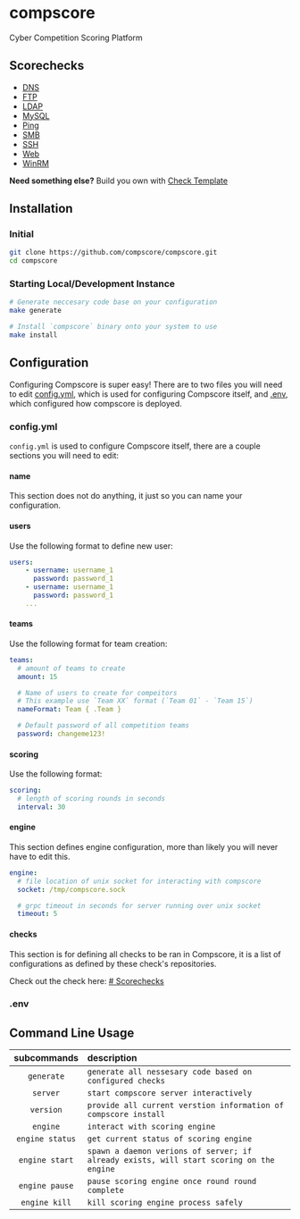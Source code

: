 # compscore

Cyber Competition Scoring Platform

## Scorechecks

- [DNS](https://github.com/compscore/dns)
- [FTP](https://github.com/compscore/ftp)
- [LDAP](https://github.com/compscore/ldap)
- [MySQL](https://github.com/compscore/mysql)
- [Ping](https://github.com/compscore/ping)
- [SMB](https://github.com/compscore/smb)
- [SSH](https://github.com/compscore/ssh)
- [Web](https://github.com/compscore/web)
- [WinRM](https://github.com/compscore/winrm)

**Need something else?**
Build you own with [Check Template](https://github.com/compscore/check-template)

## Installation

### Initial

```sh
git clone https://github.com/compscore/compscore.git
cd compscore
```

### Starting Local/Development Instance

```sh
# Generate neccesary code base on your configuration
make generate

# Install `compscore` binary onto your system to use
make install
```

## Configuration

Configuring Compscore is super easy! There are to two files you will need to edit [config.yml](./config.yml), which is used for configuring Compscore itself, and [.env](./.env), which configured how compscore is deployed.

### config.yml

`config.yml` is used to configure Compscore itself, there are a couple sections you will need to edit:

#### name

This section does not do anything, it just so you can name your configuration.

#### users

Use the following format to define new user:

```yaml
users:
    - username: username_1
      password: password_1
    - username: username_1
      password: password_1
    ...
```

#### teams

Use the following format for team creation:

```yaml
teams:
  # amount of teams to create
  amount: 15

  # Name of users to create for compeitors
  # This example use `Team XX` format (`Team 01` - `Team 15`)
  nameFormat: Team { .Team }

  # Default password of all competition teams
  password: changeme123!
```

#### scoring

Use the following format:

```yaml
scoring:
  # length of scoring rounds in seconds
  interval: 30
```

#### engine

This section defines engine configuration, more than likely you will never have to edit this.

```yaml
engine:
  # file location of unix socket for interacting with compscore
  socket: /tmp/compscore.sock

  # grpc timeout in seconds for server running over unix socket
  timeout: 5
```

#### checks

This section is for defining all checks to be ran in Compscore, it is a list of configurations as defined by these check's repositories.

Check out the check here: [# Scorechecks](#scorechecks)

### .env

## Command Line Usage

|   subcommands   | description                                                                             |
| :-------------: | :-------------------------------------------------------------------------------------- |
|   `generate`    | `generate all nessesary code based on configured checks`                                |
|    `server`     | `start compscore server interactively`                                                  |
|    `version`    | `provide all current verstion information of compscore install`                         |
|    `engine`     | `interact with scoring engine`                                                          |
| `engine status` | `get current status of scoring engine`                                                  |
| `engine start`  | `spawn a daemon verions of server; if already exists, will start scoring on the engine` |
| `engine pause`  | `pause scoring engine once round round complete`                                        |
|  `engine kill`  | `kill scoring engine process safely`                                                    |
